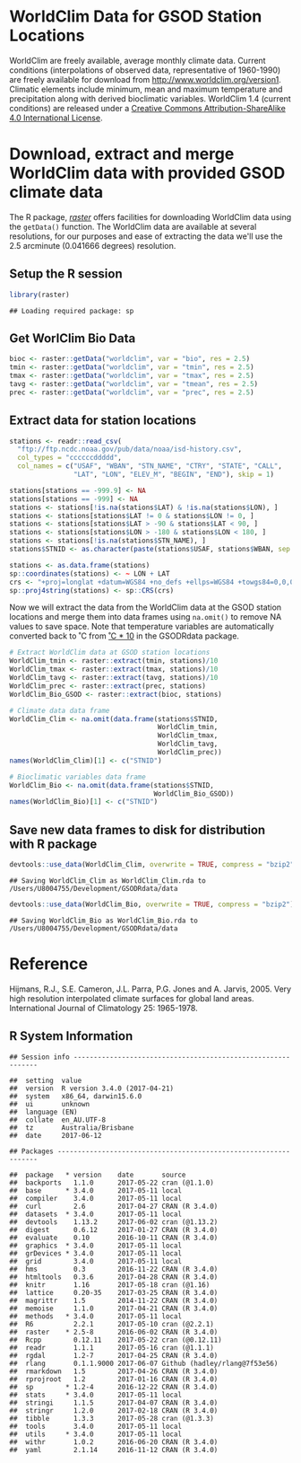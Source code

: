 WorldClim Data for GSOD Station Locations
================

WorldClim are freely available, average monthly climate data. Current conditions (interpolations of observed data, representative of 1960-1990) are freely available for download from <http://www.worldclim.org/version1>. Climatic elements include minimum, mean and maximum temperature and precipitation along with derived bioclimatic variables. WorldClim 1.4 (current conditions) are released under a [Creative Commons Attribution-ShareAlike 4.0 International License](http://creativecommons.org/licenses/by-sa/4.0/).

Download, extract and merge WorldClim data with provided GSOD climate data
==========================================================================

The R package, [*raster*](https://cran.r-project.org/package=raster) offers facilities for downloading WorldClim data using the `getData()` function. The WorldClim data are available at several resolutions, for our purposes and ease of extracting the data we'll use the 2.5 arcminute (0.041666 degrees) resolution.

Setup the R session
-------------------

``` r
library(raster)
```

    ## Loading required package: sp

Get WorlClim Bio Data
---------------------

``` r
bioc <- raster::getData("worldclim", var = "bio", res = 2.5)
tmin <- raster::getData("worldclim", var = "tmin", res = 2.5)
tmax <- raster::getData("worldclim", var = "tmax", res = 2.5)
tavg <- raster::getData("worldclim", var = "tmean", res = 2.5)
prec <- raster::getData("worldclim", var = "prec", res = 2.5)
```

Extract data for station locations
----------------------------------

``` r
stations <- readr::read_csv(
  "ftp://ftp.ncdc.noaa.gov/pub/data/noaa/isd-history.csv",
  col_types = "ccccccddddd",
  col_names = c("USAF", "WBAN", "STN_NAME", "CTRY", "STATE", "CALL",
                "LAT", "LON", "ELEV_M", "BEGIN", "END"), skip = 1)

stations[stations == -999.9] <- NA
stations[stations == -999] <- NA
stations <- stations[!is.na(stations$LAT) & !is.na(stations$LON), ]
stations <- stations[stations$LAT != 0 & stations$LON != 0, ]
stations <- stations[stations$LAT > -90 & stations$LAT < 90, ]
stations <- stations[stations$LON > -180 & stations$LON < 180, ]
stations <- stations[!is.na(stations$STN_NAME), ]
stations$STNID <- as.character(paste(stations$USAF, stations$WBAN, sep = "-"))

stations <- as.data.frame(stations)
sp::coordinates(stations) <- ~ LON + LAT
crs <- "+proj=longlat +datum=WGS84 +no_defs +ellps=WGS84 +towgs84=0,0,0"
sp::proj4string(stations) <- sp::CRS(crs)
```

Now we will extract the data from the WorldClim data at the GSOD station locations and merge them into data frames using `na.omit()` to remove NA values to save space. Note that temperature variables are automatically converted back to ˚C from [˚C \* 10](http://www.worldclim.org/current) in the GSODRdata package.

``` r
# Extract WorldClim data at GSOD station locations
WorldClim_tmin <- raster::extract(tmin, stations)/10
WorldClim_tmax <- raster::extract(tmax, stations)/10
WorldClim_tavg <- raster::extract(tavg, stations)/10
WorldClim_prec <- raster::extract(prec, stations)
WorldClim_Bio_GSOD <- raster::extract(bioc, stations)

# Climate data data frame
WorldClim_Clim <- na.omit(data.frame(stations$STNID,
                                     WorldClim_tmin,
                                     WorldClim_tmax,
                                     WorldClim_tavg,
                                     WorldClim_prec))
names(WorldClim_Clim)[1] <- c("STNID")

# Bioclimatic variables data frame
WorldClim_Bio <- na.omit(data.frame(stations$STNID,
                                    WorldClim_Bio_GSOD))
names(WorldClim_Bio)[1] <- c("STNID")
```

Save new data frames to disk for distribution with R package
------------------------------------------------------------

``` r
devtools::use_data(WorldClim_Clim, overwrite = TRUE, compress = "bzip2")
```

    ## Saving WorldClim_Clim as WorldClim_Clim.rda to /Users/U8004755/Development/GSODRdata/data

``` r
devtools::use_data(WorldClim_Bio, overwrite = TRUE, compress = "bzip2")
```

    ## Saving WorldClim_Bio as WorldClim_Bio.rda to /Users/U8004755/Development/GSODRdata/data

Reference
=========

Hijmans, R.J., S.E. Cameron, J.L. Parra, P.G. Jones and A. Jarvis, 2005. Very high resolution interpolated climate surfaces for global land areas. International Journal of Climatology 25: 1965-1978.

R System Information
--------------------

    ## Session info -------------------------------------------------------------

    ##  setting  value                       
    ##  version  R version 3.4.0 (2017-04-21)
    ##  system   x86_64, darwin15.6.0        
    ##  ui       unknown                     
    ##  language (EN)                        
    ##  collate  en_AU.UTF-8                 
    ##  tz       Australia/Brisbane          
    ##  date     2017-06-12

    ## Packages -----------------------------------------------------------------

    ##  package   * version    date       source                       
    ##  backports   1.1.0      2017-05-22 cran (@1.1.0)                
    ##  base      * 3.4.0      2017-05-11 local                        
    ##  compiler    3.4.0      2017-05-11 local                        
    ##  curl        2.6        2017-04-27 CRAN (R 3.4.0)               
    ##  datasets  * 3.4.0      2017-05-11 local                        
    ##  devtools    1.13.2     2017-06-02 cran (@1.13.2)               
    ##  digest      0.6.12     2017-01-27 CRAN (R 3.4.0)               
    ##  evaluate    0.10       2016-10-11 CRAN (R 3.4.0)               
    ##  graphics  * 3.4.0      2017-05-11 local                        
    ##  grDevices * 3.4.0      2017-05-11 local                        
    ##  grid        3.4.0      2017-05-11 local                        
    ##  hms         0.3        2016-11-22 CRAN (R 3.4.0)               
    ##  htmltools   0.3.6      2017-04-28 CRAN (R 3.4.0)               
    ##  knitr       1.16       2017-05-18 cran (@1.16)                 
    ##  lattice     0.20-35    2017-03-25 CRAN (R 3.4.0)               
    ##  magrittr    1.5        2014-11-22 CRAN (R 3.4.0)               
    ##  memoise     1.1.0      2017-04-21 CRAN (R 3.4.0)               
    ##  methods   * 3.4.0      2017-05-11 local                        
    ##  R6          2.2.1      2017-05-10 cran (@2.2.1)                
    ##  raster    * 2.5-8      2016-06-02 CRAN (R 3.4.0)               
    ##  Rcpp        0.12.11    2017-05-22 cran (@0.12.11)              
    ##  readr       1.1.1      2017-05-16 cran (@1.1.1)                
    ##  rgdal       1.2-7      2017-04-25 CRAN (R 3.4.0)               
    ##  rlang       0.1.1.9000 2017-06-07 Github (hadley/rlang@7f53e56)
    ##  rmarkdown   1.5        2017-04-26 CRAN (R 3.4.0)               
    ##  rprojroot   1.2        2017-01-16 CRAN (R 3.4.0)               
    ##  sp        * 1.2-4      2016-12-22 CRAN (R 3.4.0)               
    ##  stats     * 3.4.0      2017-05-11 local                        
    ##  stringi     1.1.5      2017-04-07 CRAN (R 3.4.0)               
    ##  stringr     1.2.0      2017-02-18 CRAN (R 3.4.0)               
    ##  tibble      1.3.3      2017-05-28 cran (@1.3.3)                
    ##  tools       3.4.0      2017-05-11 local                        
    ##  utils     * 3.4.0      2017-05-11 local                        
    ##  withr       1.0.2      2016-06-20 CRAN (R 3.4.0)               
    ##  yaml        2.1.14     2016-11-12 CRAN (R 3.4.0)
